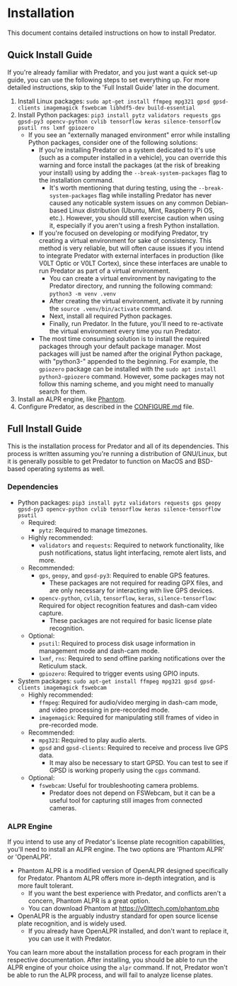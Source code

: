 # Installation

This document contains detailed instructions on how to install Predator.


## Quick Install Guide

If you're already familiar with Predator, and you just want a quick set-up guide, you can use the following steps to set everything up. For more detailed instructions, skip to the 'Full Install Guide' later in the document.

1. Install Linux packages: `sudo apt-get install ffmpeg mpg321 gpsd gpsd-clients imagemagick fswebcam libhdf5-dev build-essential`
2. Install Python packages: `pip3 install pytz validators requests gps gpsd-py3 opencv-python cvlib tensorflow keras silence-tensorflow psutil rns lxmf gpiozero`
    - If you see an "externally managed environment" error while installing Python packages, consider one of the following solutions:
        - If you're installing Predator on a system dedicated to it's use (such as a computer installed in a vehicle), you can override this warning and force install the packages (at the risk of breaking your install) using by adding the `--break-system-packages` flag to the installation command.
            - It's worth mentioning that during testing, using the `--break-system-packages` flag while installing Predator has never caused any noticable system issues on any common Debian-based Linux distribution (Ubuntu, Mint, Raspberry Pi OS, etc.). However, you should still exercise caution when using it, especially if you aren't using a fresh Python installation.
        - If you're focused on developing or modifying Predator, try creating a virtual environment for sake of consistency. This method is very reliable, but will often cause issues if you intend to integrate Predator with external interfaces in production (like V0LT Optic or V0LT Cortex), since these interfaces are unable to run Predator as part of a virtual environment.
            - You can create a virtual environment by navigating to the Predator directory, and running the following command: `python3 -m venv .venv`
            - After creating the virtual environment, activate it by running the `source .venv/bin/activate` command.
            - Next, install all required Python packages.
            - Finally, run Predator. In the future, you'll need to re-activate the virtual environment every time you run Predator.
        - The most time consuming solution is to install the required packages through your default package manager. Most packages will just be named after the original Python package, with "python3-" appended to the beginning. For example, the `gpiozero` package can be installed with the `sudo apt install python3-gpiozero` command. However, some packages may not follow this naming scheme, and you might need to manually search for them.
3. Install an ALPR engine, like [Phantom](https://v0lttech.com/phantom.php).
4. Configure Predator, as described in the [CONFIGURE.md](CONFIGURE.md) file.


## Full Install Guide

This is the installation process for Predator and all of its dependencies. This process is written assuming you're running a distribution of GNU/Linux, but it is generally possible to get Predator to function on MacOS and BSD-based operating systems as well.

### Dependencies

- Python packages: `pip3 install pytz validators requests gps geopy gpsd-py3 opencv-python cvlib tensorflow keras silence-tensorflow psutil`
    - Required:
        - `pytz`: Required to manage timezones.
    - Highly recommended:
        - `validators` and `requests`: Required to network functionality, like push notifications, status light interfacing, remote alert lists, and more.
    - Recommended:
        - `gps`, `geopy`, and `gpsd-py3`: Required to enable GPS features.
            - These packages are not required for reading GPX files, and are only necessary for interacting with live GPS devices.
        - `opencv-python`, `cvlib`, `tensorflow`, `keras`, `silence-tensorflow`: Required for object recognition features and dash-cam video capture.
            - These packages are not required for basic license plate recognition.
    - Optional:
        - `psutil`: Required to process disk usage information in management mode and dash-cam mode.
        - `lxmf`, `rns`: Required to send offline parking notifications over the Reticulum stack.
        - `gpiozero`: Required to trigger events using GPIO inputs.
- System packages: `sudo apt-get install ffmpeg mpg321 gpsd gpsd-clients imagemagick fswebcam`
    - Highly recommended:
        - `ffmpeg`: Required for audio/video merging in dash-cam mode, and video processing in pre-recorded mode.
        - `imagemagick`: Required for manipulating still frames of video in pre-recorded mode.
    - Recommended:
        - `mpg321`: Required to play audio alerts.
        - `gpsd` and `gpsd-clients`: Required to receive and process live GPS data.
            - It may also be necessary to start GPSD. You can test to see if GPSD is working properly using the `cgps` command.
    - Optional:
        - `fswebcam`: Useful for troubleshooting camera problems.
            - Predator does not depend on FSWebcam, but it can be a useful tool for capturing still images from connected cameras.


### ALPR Engine

If you intend to use any of Predator's license plate recognition capabilities, you'll need to install an ALPR engine. The two options are 'Phantom ALPR' or 'OpenALPR'.
- Phantom ALPR is a modified version of OpenALPR designed specifically for Predator. Phantom ALPR offers more in-depth integration, and is more fault tolerant.
    - If you want the best experience with Predator, and conflicts aren't a concern, Phantom ALPR is a great option.
    - You can download Phantom at <https://v0lttech.com/phantom.php>
- OpenALPR is the arguably industry standard for open source license plate recognition, and is widely used.
    - If you already have OpenALPR installed, and don't want to replace it, you can use it with Predator.

You can learn more about the installation process for each program in their respective documentation. After installing, you should be able to run the ALPR engine of your choice using the `alpr` command. If not, Predator won't be able to run the ALPR process, and will fail to analyze license plates.
